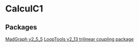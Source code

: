 # CalculC1
## Packages
[MadGraph v2\_5\_5](https://launchpad.net/mg5amcnlo)
[LoopTools v2\_13 ](http://www.feynarts.de/looptools/)
[trilinear coupling package](https://cp3.irmp.ucl.ac.be/projects/madgraph/wiki/HiggsSelfCoupling#no1)
